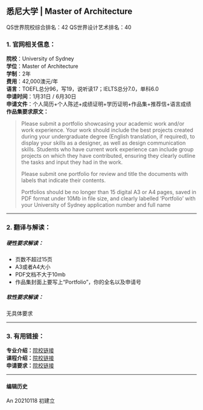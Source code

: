## 悉尼大学 | Master of Architecture

QS世界院校综合排名：42
QS世界设计艺术排名：40


### 1. 官网相关信息：

**院校**：University of Sydney  
**学位**：Master of Architecture  
**学制**：2年  
**费用**：42,000澳元/年  
**语言**：TOEFL总分96，写19，说听读17；IELTS总分7.0，单科6.0   
**申请时间**：1月31日 / 6月30日   
**申请文件**：个人简历+个人陈述+成绩证明+学历证明+作品集+推荐信+语言成绩    
**作品集要求原文：**   
> Please submit a portfolio showcasing your academic work and/or work experience. Your work should include the best projects created during your undergraduate degree (English translation, if required), to display your skills as a designer, as well as design communication skills. Students who have current work experience can include group projects on which they have contributed, ensuring they clearly outline the tasks and input they had in the work.
>
> Please submit one portfolio for review and title the documents with labels that indicate their contents.
>
> Portfolios should be no longer than 15 digital A3 or A4 pages, saved in PDF format under 10Mb in file size, and clearly labelled ‘Portfolio’ with your University of Sydney application number and full name




---


### 2. 翻译与解读：

##### 硬性要求解读：
- 页数不超过15页
- A3或者A4大小
- PDF文档不大于10mb
- 作品集封面上要写上“Portfolio”，你的全名以及申请号  


##### 软性要求解读：
无具体要求



---


### 3. 有用链接：

**专业介绍：**[院校链接](https://www.sydney.edu.au/courses/courses/pc/master-of-architecture.html)  
**课程介绍：**[院校链接](https://www.sydney.edu.au/courses/courses/pc/master-of-architecture.html)  
**申请要求：**[院校链接](https://www.sydney.edu.au/courses/courses/pc/master-of-architecture.html)




---


#### 编辑历史

An 20210118 初建立
